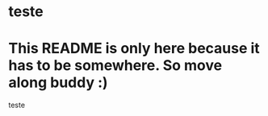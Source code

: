 teste
=====
This README is only here because it has to be somewhere. So move along buddy :)
=====
teste
